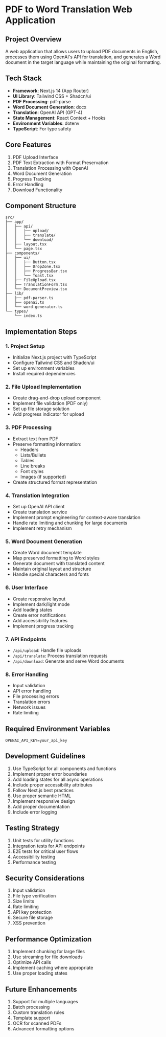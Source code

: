 # PDF to Word Translation Web Application

## Project Overview
A web application that allows users to upload PDF documents in English, processes them using OpenAI's API for translation, and generates a Word document in the target language while maintaining the original formatting.

## Tech Stack
- **Framework**: Next.js 14 (App Router)
- **UI Library**: Tailwind CSS + Shadcn/ui
- **PDF Processing**: pdf-parse
- **Word Document Generation**: docx
- **Translation**: OpenAI API (GPT-4)
- **State Management**: React Context + Hooks
- **Environment Variables**: dotenv
- **TypeScript**: For type safety

## Core Features
1. PDF Upload Interface
2. PDF Text Extraction with Format Preservation
3. Translation Processing with OpenAI
4. Word Document Generation
5. Progress Tracking
6. Error Handling
7. Download Functionality

## Component Structure
```
src/
├── app/
│   ├── api/
│   │   ├── upload/
│   │   ├── translate/
│   │   └── download/
│   ├── layout.tsx
│   └── page.tsx
├── components/
│   ├── ui/
│   │   ├── Button.tsx
│   │   ├── DropZone.tsx
│   │   ├── ProgressBar.tsx
│   │   └── Toast.tsx
│   ├── FileUpload.tsx
│   ├── TranslationForm.tsx
│   └── DocumentPreview.tsx
├── lib/
│   ├── pdf-parser.ts
│   ├── openai.ts
│   └── word-generator.ts
└── types/
    └── index.ts
```

## Implementation Steps

### 1. Project Setup
- Initialize Next.js project with TypeScript
- Configure Tailwind CSS and Shadcn/ui
- Set up environment variables
- Install required dependencies

### 2. File Upload Implementation
- Create drag-and-drop upload component
- Implement file validation (PDF only)
- Set up file storage solution
- Add progress indicator for upload

### 3. PDF Processing
- Extract text from PDF
- Preserve formatting information:
  - Headers
  - Lists/Bullets
  - Tables
  - Line breaks
  - Font styles
  - Images (if supported)
- Create structured format representation

### 4. Translation Integration
- Set up OpenAI API client
- Create translation service
- Implement prompt engineering for context-aware translation
- Handle rate limiting and chunking for large documents
- Implement retry mechanism

### 5. Word Document Generation
- Create Word document template
- Map preserved formatting to Word styles
- Generate document with translated content
- Maintain original layout and structure
- Handle special characters and fonts

### 6. User Interface
- Create responsive layout
- Implement dark/light mode
- Add loading states
- Create error notifications
- Add accessibility features
- Implement progress tracking

### 7. API Endpoints
- `/api/upload`: Handle file uploads
- `/api/translate`: Process translation requests
- `/api/download`: Generate and serve Word documents

### 8. Error Handling
- Input validation
- API error handling
- File processing errors
- Translation errors
- Network issues
- Rate limiting

## Required Environment Variables
```
OPENAI_API_KEY=your_api_key
```

## Development Guidelines
1. Use TypeScript for all components and functions
2. Implement proper error boundaries
3. Add loading states for all async operations
4. Include proper accessibility attributes
5. Follow Next.js best practices
6. Use proper semantic HTML
7. Implement responsive design
8. Add proper documentation
9. Include error logging

## Testing Strategy
1. Unit tests for utility functions
2. Integration tests for API endpoints
3. E2E tests for critical user flows
4. Accessibility testing
5. Performance testing

## Security Considerations
1. Input validation
2. File type verification
3. Size limits
4. Rate limiting
5. API key protection
6. Secure file storage
7. XSS prevention

## Performance Optimization
1. Implement chunking for large files
2. Use streaming for file downloads
3. Optimize API calls
4. Implement caching where appropriate
5. Use proper loading states

## Future Enhancements
1. Support for multiple languages
2. Batch processing
3. Custom translation rules
4. Template support
5. OCR for scanned PDFs
6. Advanced formatting options 